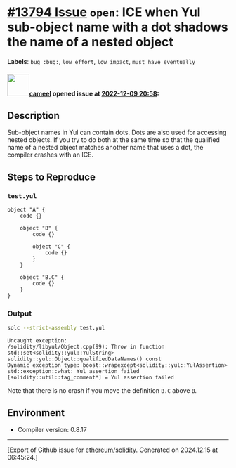 # [\#13794 Issue](https://github.com/ethereum/solidity/issues/13794) `open`: ICE when Yul sub-object name with a dot shadows the name of a nested object
**Labels**: `bug :bug:`, `low effort`, `low impact`, `must have eventually`


#### <img src="https://avatars.githubusercontent.com/u/137030?v=4" width="50">[cameel](https://github.com/cameel) opened issue at [2022-12-09 20:58](https://github.com/ethereum/solidity/issues/13794):

## Description
Sub-object names in Yul can contain dots. Dots are also used for accessing nested objects. If you try to do both at the same time so that the qualified name of a nested object matches another name that uses a dot, the compiler crashes with an ICE.

## Steps to Reproduce
### `test.yul`
```yul
object "A" {
    code {}

    object "B" {
        code {}

        object "C" {
            code {}
        }
    }

    object "B.C" {
        code {}
    }
}
```

### Output
```bash
solc --strict-assembly test.yul
```
```
Uncaught exception:
/solidity/libyul/Object.cpp(99): Throw in function std::set<solidity::yul::YulString> solidity::yul::Object::qualifiedDataNames() const
Dynamic exception type: boost::wrapexcept<solidity::yul::YulAssertion>
std::exception::what: Yul assertion failed
[solidity::util::tag_comment*] = Yul assertion failed
```

Note that there is no crash if you move the definition `B.C` above `B`.

## Environment
- Compiler version: 0.8.17




-------------------------------------------------------------------------------



[Export of Github issue for [ethereum/solidity](https://github.com/ethereum/solidity). Generated on 2024.12.15 at 06:45:24.]
